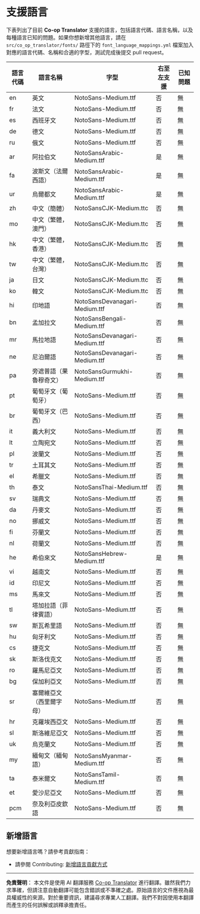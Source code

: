 <!--
CO_OP_TRANSLATOR_METADATA:
{
  "original_hash": "40660d83d2792201cad4aec9fdf25a29",
  "translation_date": "2025-10-22T13:29:20+00:00",
  "source_file": "getting_started/supported-languages.md",
  "language_code": "mo"
}
-->
# 支援語言

下表列出了目前 **Co-op Translator** 支援的語言，包括語言代碼、語言名稱，以及每種語言已知的問題。如果你想新增其他語言，請在 `src/co_op_translator/fonts/` 路徑下的 `font_language_mappings.yml` 檔案加入對應的語言代碼、名稱和合適的字型，測試完成後提交 pull request。

| 語言代碼      | 語言名稱                  | 字型                                | 右至左支援 | 已知問題   |
|---------------|---------------------------|-------------------------------------|------------|------------|
| en            | 英文                      | NotoSans-Medium.ttf                 | 否         | 無         |
| fr            | 法文                      | NotoSans-Medium.ttf                 | 否         | 無         |
| es            | 西班牙文                  | NotoSans-Medium.ttf                 | 否         | 無         |
| de            | 德文                      | NotoSans-Medium.ttf                 | 否         | 無         |
| ru            | 俄文                      | NotoSans-Medium.ttf                 | 否         | 無         |
| ar            | 阿拉伯文                  | NotoSansArabic-Medium.ttf           | 是         | 無         |
| fa            | 波斯文（法爾西語）        | NotoSansArabic-Medium.ttf           | 是         | 無         |
| ur            | 烏爾都文                   | NotoSansArabic-Medium.ttf           | 是         | 無         |
| zh            | 中文（簡體）              | NotoSansCJK-Medium.ttc              | 否         | 無         |
| mo            | 中文（繁體，澳門）        | NotoSansCJK-Medium.ttc              | 否         | 無         |
| hk            | 中文（繁體，香港）        | NotoSansCJK-Medium.ttc              | 否         | 無         |
| tw            | 中文（繁體，台灣）        | NotoSansCJK-Medium.ttc              | 否         | 無         |
| ja            | 日文                      | NotoSansCJK-Medium.ttc              | 否         | 無         |
| ko            | 韓文                      | NotoSansCJK-Medium.ttc              | 否         | 無         |
| hi            | 印地語                    | NotoSansDevanagari-Medium.ttf       | 否         | 無         |
| bn            | 孟加拉文                  | NotoSansBengali-Medium.ttf          | 否         | 無         |
| mr            | 馬拉地語                  | NotoSansDevanagari-Medium.ttf       | 否         | 無         |
| ne            | 尼泊爾語                  | NotoSansDevanagari-Medium.ttf       | 否         | 無         |
| pa            | 旁遮普語（果魯穆奇文）    | NotoSansGurmukhi-Medium.ttf         | 否         | 無         |
| pt            | 葡萄牙文（葡萄牙）        | NotoSans-Medium.ttf                 | 否         | 無         |
| br            | 葡萄牙文（巴西）          | NotoSans-Medium.ttf                 | 否         | 無         |
| it            | 義大利文                  | NotoSans-Medium.ttf                 | 否         | 無         |
| lt            | 立陶宛文                  | NotoSans-Medium.ttf                 | 否         | 無         |
| pl            | 波蘭文                    | NotoSans-Medium.ttf                 | 否         | 無         |
| tr            | 土耳其文                  | NotoSans-Medium.ttf                 | 否         | 無         |
| el            | 希臘文                    | NotoSans-Medium.ttf                 | 否         | 無         |
| th            | 泰文                      | NotoSansThai-Medium.ttf             | 否         | 無         |
| sv            | 瑞典文                    | NotoSans-Medium.ttf                 | 否         | 無         |
| da            | 丹麥文                    | NotoSans-Medium.ttf                 | 否         | 無         |
| no            | 挪威文                    | NotoSans-Medium.ttf                 | 否         | 無         |
| fi            | 芬蘭文                    | NotoSans-Medium.ttf                 | 否         | 無         |
| nl            | 荷蘭文                    | NotoSans-Medium.ttf                 | 否         | 無         |
| he            | 希伯來文                  | NotoSansHebrew-Medium.ttf           | 是         | 無         |
| vi            | 越南文                    | NotoSans-Medium.ttf                 | 否         | 無         |
| id            | 印尼文                    | NotoSans-Medium.ttf                 | 否         | 無         |
| ms            | 馬來文                    | NotoSans-Medium.ttf                 | 否         | 無         |
| tl            | 塔加拉語（菲律賓語）      | NotoSans-Medium.ttf                 | 否         | 無         |
| sw            | 斯瓦希里語                | NotoSans-Medium.ttf                 | 否         | 無         |
| hu            | 匈牙利文                  | NotoSans-Medium.ttf                 | 否         | 無         |
| cs            | 捷克文                    | NotoSans-Medium.ttf                 | 否         | 無         |
| sk            | 斯洛伐克文                | NotoSans-Medium.ttf                 | 否         | 無         |
| ro            | 羅馬尼亞文                | NotoSans-Medium.ttf                 | 否         | 無         |
| bg            | 保加利亞文                | NotoSans-Medium.ttf                 | 否         | 無         |
| sr            | 塞爾維亞文（西里爾字母）  | NotoSans-Medium.ttf                 | 否         | 無         |
| hr            | 克羅埃西亞文              | NotoSans-Medium.ttf                 | 否         | 無         |
| sl            | 斯洛維尼亞文              | NotoSans-Medium.ttf                 | 否         | 無         |
| uk            | 烏克蘭文                  | NotoSans-Medium.ttf                 | 否         | 無         |
| my            | 緬甸文（緬甸語）          | NotoSansMyanmar-Medium.ttf          | 否         | 無         |
| ta            | 泰米爾文                  | NotoSansTamil-Medium.ttf            | 否         | 無         |
| et            | 愛沙尼亞文                | NotoSans-Medium.ttf                 | 否         | 無         |
| pcm           | 奈及利亞皮欽語            | NotoSans-Medium.ttf                 | 否         | 無         |

## 新增語言

想要新增語言嗎？請參考貢獻指南：

- 請參閱 Contributing: <a href="../CONTRIBUTING.md#contribute-a-new-language">新增語言貢獻方式</a>

---

**免責聲明**：
本文件是使用 AI 翻譯服務 [Co-op Translator](https://github.com/Azure/co-op-translator) 進行翻譯。雖然我們力求準確，但請注意自動翻譯可能包含錯誤或不準確之處。原始語言的文件應視為最具權威性的來源。對於重要資訊，建議尋求專業人工翻譯。我們不對因使用本翻譯而產生的任何誤解或誤釋承擔責任。